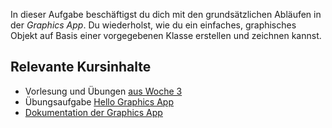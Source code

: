 In dieser Aufgabe beschäftigst du dich mit den grundsätzlichen Abläufen in der _Graphics App_. Du wiederholst, wie du ein einfaches, graphisches Objekt auf Basis einer vorgegebenen Klasse erstellen und zeichnen kannst.

## Relevante Kursinhalte

- Vorlesung und Übungen [aus Woche 3](https://elearning.uni-regensburg.de/course/view.php?id=52262#sectionid-690331-title)
- Übungsaufgabe [Hello Graphics App](https://oop-wintersemester-2021.github.io/AssignmentViewer-OOP/#OOP-Wintersemester-2021/U07-HelloGraphicsApp)
- [Dokumentation der Graphics App](https://oop-regensburg.github.io/GraphicsApp-Reborn-Library/html/index.html)
